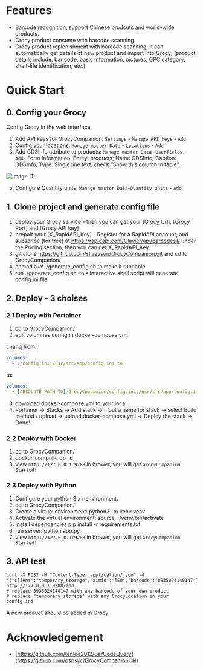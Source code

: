 
# Features

- Barcode recognition, support Chinese prodcuts and world-wide products.
- Grocy product consume with barcode scanning
- Grocy product replenishment with barcode scanning. It can automatically get details of new product and import into Grocy; (product details include: bar code, basic information, pictures, GPC category, shelf-life identification, etc.)

# Quick Start

## 0. Config your Grocy
Config Grocy in the web interface.
1. Add API keys for GrocyCompanion: `Settings` - `Manage API keys` - `Add`
2. Config your locations: `Manage master Data` - `Locations` - `Add`
3. Add GDSInfo attribute to products: `Manage master Data`- `Userfields`- `Add`- Form Information: Entity: products; Name GDSInfo; Caption: GDSInfo; Type: Single line text, check “Show this column in table”.

![image (1)](https://github.com/sliveysun/GrocyCompanion/assets/1631565/164ebd98-29a0-4b32-837d-0a2801b5696b)

5. Configure Quantity units: `Manage master Data`-`Quantity units` - `Add`

## 1. Clone project and generate config file
1. deploy your Grocy service  - then you can get your [Grocy Url], [Grocy Port] and [Grocy API key]
2. prepair your [X_RapidAPI_Key] - Register for a RapidAPI account, and subscribe (for free) at https://rapidapi.com/Glavier/api/barcodes1/ under the Pricing section, then you can get X_RapidAPI_Key.
3. git clone https://github.com/sliveysun/GrocyCompanion.git and cd to GrocyCompanion/
4. chmod a+x ./generate_config.sh to make it runnable
5. run ./generate_config.sh, this interactive shell script will generate config.ini file

## 2. Deploy - 3 choises 
### 2.1 Deploy with Portainer
1. cd to GrocyCompanion/
2. edit volumnes config in docker-compose.yml

chang from:
```yml
volumes:
  - ./config.ini:/usr/src/app/config.ini to
```
to:
```yml
volumes:
  - [ABSOLUTE_PATH_TO]/GrocyCompanion/config.ini:/usr/src/app/config.ini
```
3. download docker-compose.yml to your local
4. Portainer -> Stacks -> Add stack -> input a name for stack -> select Build method / upload -> upload docker-compose.yml -> Deploy the stack -> Done!

### 2.2 Deploy with Docker
1. cd to GrocyCompanion/
2. docker-compose up -d 
3. view `http://127.0.0.1:9288` in brower, you will get `GrocyCompanion Started!`

### 2.3 Deploy with Python
1. Configure your python 3.x+ environment.
2. cd to GrocyCompanion/
3. Create a virtual environment: python3 -m venv venv
4. Activate the virtual environment: source . /venv/bin/activate
5. Install dependencies pip install -r requirements.txt
6. run server: python app.py
7. view `http://127.0.0.1:9288` in brower, you will get `GrocyCompanion Started!`

## 3. API test

```shell
curl -X POST -H "Content-Type: application/json" -d '{"client":"temporary_storage","aimid":"]E0","barcode":"8935024140147"}' http://127.0.0.1:9288/add
# replace 8935024140147 with any barcode of your own product
# replace "temporary_storage" with any GrocyLocation in your config.ini 
```
A new product should be added in Grocy

# Acknowledgement

- [https://github.com/tenlee2012/BarCodeQuery](https://github.com/osnsyc/GrocyCompanionCN)
